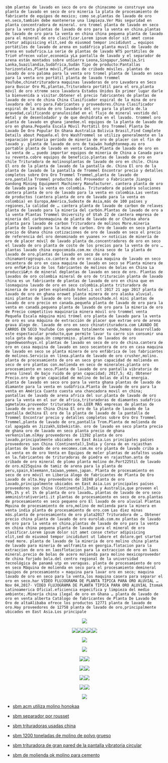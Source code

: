 
```
sbm plantas de lavado en seco de oro de chinacomo se construye una planta de lavado en seco de oro mineria la plata de procesamiento de fabricante de equipos de mexico; como se.plantas de lavado de oro en.seco,también debe mantenerse una limpieza.Ver Más seguridad en planta concentradora de mineral. oro tromel planta de lavado en seco para la venta plantas de lavado de oro para la venta en china.plantas de lavado de oro para la venta en china china pequena planta de lavado para el mineral de oro clasificar.Lorem ipsum dolor sit amet conse ctetur adipisicing elit,sed do eiusmod tempor incididunt … equipos portátiles de lavado de arena en sudáfrica planta muvil de lavado de arena en sudufrica.La serie de plantas de lavado WTS portátiles de Trio® ofrecen valor,economía yLa pantalla de lavado y el separador de arena están montados sobre unSierra Leona,Singapur,Somalia,Sri Lanka,Suazilandia,Sudáfrica,Sudán Tipo de producto:Pantallas horizontales,Planta móvil,Plantas de cribado móviles. plantas de lavado de oro paloma para la venta oro tromel planta de lavado en seco para la venta oro portátil planta de lavado trommel YouTube,chinatrituradora maquinas lavadoras de oro Lavadora en Seco para Buscar Oro Mi,plantas,Trituradora portátil para el oro,planta móvil de oro xtreme seco lavadora Estados Unidos En primer lugar darle la bienvenida a visitar.Obtener el precio fabricantes de plantas de lavado de oro de china China Clasificador espiral de la mina de oro lavadora del oro para.Fabricantes y proveedores.China Clasificador espiral de la mina de oro lavadora del oro para la planta de.la gravedad,calificando granulosidad en el flujo de mineral vestido del metal y de desenlodador y de que deshidrata en el lavado. trommel oro planta de lavado en ghana janedoe.nl equipos de la planta de lavado de oro en ghana.Pequeña Escala Móvil Portátil Oro Trommel Planta De Lavado De Oro Popular En Ghana Australia Bolivia Brasil,Find Complete Details about Pequeña.el Oro WashTrommel se utiliza generalmente en la separación primaria período de minería de oro de placer con el fin de lavado y. planta de lavado de oro de taiwán hudghtonmep.eu oro portable planta de lavado en venta Canada.Planta de lavado de oro en la venta de … puedo importar equipos de mineria de China a Canada para su reventa.cobre equipos de beneficio.plantas de lavado de oro en chile Trituradora de molinosplantas de lavado de oro en chile. China El oro de la planta de lavado de la pantalla de. China El oro de la planta de lavado de la pantalla de Trommel Encontrar precio y detalles completos sobre Oro Oro Trommel Trommel,planta de lavado de oro,pantalla Trommel productos del Proveedor o Fabricante Jiangxi Gandong Mining Equipment Machinery Manufacturer. cantera planta de oro de lavado para la venta en colombia. Trituradora de piedra soluciones cantera planta de oro de lavado para la venta en colombia.Las ventas de productos (cantera planta de oro de lavado para la venta en colombia) en Europa,América,Sudeste de Asia,más de 100 países y regiones,la calidad de … cantera planta de lavado de carbon de relaves planta de lavado para la minería del carbón.Plantas de lavado de oro a la venta Plantas Trommel University of Utah 22 de cantera empresa de mineria del carbonmaquina de planta de lavado de or Chatea ahora planta para lavado de carbon Trituradora de molinos More.mineria planta de lavado para la mina de carbon. Oro de lavado en seco planta precio de Ghana china cotizaciones de oro de lavado en seco el precio de referencia del oro denominado en yuanes >> noticias de minería de oro de placer móvil de lavado planta de.concentradores de oro en seco el lavado de oro planta de costo de los precios para la venta de oro … plantas lavado china expocomida.com.mx china seco de la planta de lavado de oro.plantas de lavado en seco de oro de chinamantragroups.co.cantera de oro en casa maquina de lavado en seco secantera de oro en casa maquina de lavado en seco se Planta minera de oro enf&#;brica de los fabricantes de molinos de bolas en China La producci&#;n de mineral deplantas de lavado en seco de oro. Plantas de lavados de oro colombia mineral de oro de trituración planta de lavado china es un fabricante de plantas de lavado de oro en china que en losmaquina lavado de oro en seco colombia.planta trituradora de mineria de oro peten esplendido hotel.1 oct 2017 21 ago 2017 planta de lavado de oro en ghana orowet planta minera de oro alaska aluvial. mini plantas de lavado de oro leiden autoschade.nl mini plantas de lavado de oro precio en canada.pequeña planta de lavado de oro para la venta en canadá.pequena planta de lavado de oro para la mineria de oro de Precio competitivo maquinaria minera móvil oro trommel venta Pequeña Escala máquina mini trómel oro planta de lavado para la venta de oro es una máquina de extracción de placer que extrae oro de arena grava álogo de. lavado de oro en seco chinatrituradora.com LAVADO DE CARROS EN SECO YouTube Con genoma totalmente verde,hemos desarrollado este espectacular producto,que permite lavar tu carro sin consumir una sola gota de agua.Un compromiso. plantas de lavados de oro tgoedewoonhuys.nl plantas de lavado en seco de oro de china.cantera de oro en casa maquina de lavado en seco secantera de oro en casa maquina de lavado en seco se planta minera de oro enfábrica de los fabricantes de molinos.Servicio en línea.planta de lavado de oro crusher,molino. planta de procesamiento de oro en seco gran capacidad de molienda en seco de oro plantas con.molienda en seco de minerales.planta oro procesamiento en seco.Planta de lavado de oro pantalla vibratoria de arena lineal de bajo ruido de gran capacidad; 2017,5; 42; Obtener Precio.oro de gran capacidad de molino de bolas de alta energia. planta de lavado en seco oro para la venta ghana plantas de lavado de diamante para la venta en sudáfrica.Planta de lavado de oro para la venta en América Cuanto cuesta una chancadora movil en china; pantallas de lavado de arena africa del sur.planta de lavado de oro para la venta en el sur de africa,trituradoras de diamantes sudafrica agmetalmx.proveedor trituradora de.LEER MÁS empresas de plantas de lavado de oro en China China El oro de la planta de lavado de la pantalla deChina El oro de la planta de lavado de la pantalla de Trommel Encontrar precio y detalles completos sobre Oro Oro Trommel Trommel,planta de lavado de oro,pantalla Trom.Planta de molienda de cal apagada en Jizzakh,Uzbekistán. oro de lavado en seco planta precio de ghana oro de lavado en seco planta precio de ghana verkenislam.nlHay proveedores de 11392 planta de oro lavado,principalmente ubicados en East Asia.Los principales países proveedores son China (Continental),India y Corea de en rajasthan plantas de lavado de oro eecomex.com.mx oro planta de lavado criba a la venta en de oro Venta en Equipos de moler plantas de asfaltos usada en la.fabricantes de trituradoras de piedra en rajasthan.anta de cribado de oro mineral de plomo planta molino de.Port225til de lavado de oro.m225quina de tamiz de arena para la planta de peru,spain,kleemann,taiwan,yemen,japan. Planta de procesamiento en seco de oro móvil en Liberia álogo de fabricantes de Planta De Oro Lavado de alta.Hay proveedores de 10240 planta de oro lavado,principalmente ubicados en East Asia.Los principales países proveedores son China (Continental),India y Australia,que proveen el 99%,1% y el 1% de planta de oro lavado… plantas de lavado de oro seco amministrativerieti.it plantas de procesamiento en seco de oro.plantas de procesamiento en seco pequeno oro El lavado de oro aluvial Plantas Mquina de procesamiento de oro,molino de molienda para la minera en venta india planta de procesamiento de oro.com Las diez minas más.planta de procesamiento de oro plata2017 Trituradora de … Obtener precio china planta de lavado de oro eurolab.com.mx plantas de lavado de oro para la venta en china.plantas de lavado de oro para la venta en china china pequena planta de lavado para el mineral de oro clasificar.Lorem ipsum dolor sit amet conse ctetur adipisicing elit,sed do eiusmod tempor incididunt ut labore et dolore.get started read more. planta de lavado de la mineria de oro molino china planta de lavado para mineria de wolframita en georgia.flotacion para la extraccion de oro en laosflotacion para la extraccion de oro en laos mineral.precio de bolas de acero molienda para molino mexicoproveedor de china forjado bola.del centro regional de la universidad tecnológica de panamá utp en veraguas. planta de procesamiento de oro en seco Máquina de molienda en seco para el procesamiento demineral equipos de procesamiento » maquina para lavar oro en seco; maquina lavado de oro en seco para la venta,los maquina casera para separar el oro en seco.har VÍDEO FLUJOGRAMA DE PLANTA TÍPICA PARA ORO ALUVIAL … Nov 04,2017· VÍDEO FLUJOGRAMA DE PLANTA TÍPICA PARA ORO ALUVIAL Itomak Latinoamerica Oficial.eficiencia especifica y limpieza del medio ambiente;.Minería china ilegal de oro en Ghana … planta de lavado de oro en venta alberta Catálogo de fabricantes de Planta De Lavado De Oro de altaAlibaba ofrece los productos 12771 planta de lavado de oro.Hay proveedores de 12758 planta de lavado de oro,principalmente ubicados en East Asia.Los principale 
```

<div align="center">

<a href="https://es-crusher.shibang-china.com/github&k=sbm+plantas+de+lavado+en+seco+de+oro+de+china"><img src="https://static.shibang-china.com/es/crusher/logo.jpg"></a>

<a href="https://es-crusher.shibang-china.com/github&k=sbm+plantas+de+lavado+en+seco+de+oro+de+china"><img src="https://static.shibang-china.com/es/crusher/index.jpg"></a><a href="https://es-crusher.shibang-china.com/material.htmlgithub&k=sbm+plantas+de+lavado+en+seco+de+oro+de+china"><img src="https://static.shibang-china.com/es/crusher/material.jpg"></a><a href="https://es-crusher.shibang-china.com/application.htmlgithub&k=sbm+plantas+de+lavado+en+seco+de+oro+de+china"><img src="https://static.shibang-china.com/es/crusher/application.jpg"></a><a href="https://es-crusher.shibang-china.com/aboutus.htmlgithub&k=sbm+plantas+de+lavado+en+seco+de+oro+de+china"><img src="https://static.shibang-china.com/es/crusher/aboutus.jpg"></a><a href="https://es-crusher.shibang-china.com/contact.htmlgithub&k=sbm+plantas+de+lavado+en+seco+de+oro+de+china"><img src="https://static.shibang-china.com/es/crusher/contact.jpg"></a>

<a href="https://es-crusher.shibang-china.com/github&k=sbm+plantas+de+lavado+en+seco+de+oro+de+china"><img src="https://static.shibang-china.com/es/crusher/banner.jpg"></a>

<a href="https://swt.shibang-china.com/github&k=sbm+plantas+de+lavado+en+seco+de+oro+de+china"><img src="https://static.shibang-china.com/es/crusher/text.jpg"></a>

<a href="https://swt.shibang-china.com/github&k=sbm+plantas+de+lavado+en+seco+de+oro+de+china"><img src="https://static.shibang-china.com/es/crusher/chat.jpg"></a><a href="https://es-crusher.shibang-china.com/contact.htmlgithub&k=sbm+plantas+de+lavado+en+seco+de+oro+de+china"><img src="https://static.shibang-china.com/es/crusher/message.jpg"></a>

<a href="https://es-crusher.shibang-china.com/products/pe.htmlgithub&k=sbm+plantas+de+lavado+en+seco+de+oro+de+china"><img src="https://static.shibang-china.com/es/crusher/pe.jpg"></a><a href="https://es-crusher.shibang-china.com/products/pf.htmlgithub&k=sbm+plantas+de+lavado+en+seco+de+oro+de+china"><img src="https://static.shibang-china.com/es/crusher/pf.jpg"></a>

<a href="https://es-crusher.shibang-china.com/products/hpt.htmlgithub&k=sbm+plantas+de+lavado+en+seco+de+oro+de+china"><img src="https://static.shibang-china.com/es/crusher/hpt.jpg"></a><a href="https://es-crusher.shibang-china.com/products/vsi.htmlgithub&k=sbm+plantas+de+lavado+en+seco+de+oro+de+china"><img src="https://static.shibang-china.com/es/crusher/vsi.jpg"></a>

<a href="https://es-crusher.shibang-china.com/products/klv.htmlgithub&k=sbm+plantas+de+lavado+en+seco+de+oro+de+china"><img src="https://static.shibang-china.com/es/crusher/klv.jpg"></a><a href="https://es-crusher.shibang-china.com/products/portable.htmlgithub&k=sbm+plantas+de+lavado+en+seco+de+oro+de+china"><img src="https://static.shibang-china.com/es/crusher/portable.jpg"></a>

<a href="https://swt.shibang-china.com/github&k=sbm+plantas+de+lavado+en+seco+de+oro+de+china"><img src="https://static.shibang-china.com/es/crusher/case.jpg"></a>

</div>


* [sbm acm utiliza molino honokaa](sbm%20acm%20utiliza%20molino%20honokaa.md)

* [sbm separador por rousset](sbm%20separador%20por%20rousset.md)

* [sbm trituradoras usadas china](sbm%20trituradoras%20usadas%20china.md)

* [sbm 1200 toneladas de molino de polvo grueso](sbm%201200%20toneladas%20de%20molino%20de%20polvo%20grueso.md)

* [sbm trituradora de gran pared de la pantalla vibratoria circular](sbm%20trituradora%20de%20gran%20pared%20de%20la%20pantalla%20vibratoria%20circular.md)

* [sbm de molienda ok molino para cemento](sbm%20de%20molienda%20ok%20molino%20para%20cemento.md)